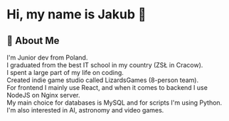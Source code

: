 
# Hi, my name is Jakub 👋

## 🚀 About Me
I'm Junior dev from Poland.  
I graduated from the best IT school in my country (ZSŁ in Cracow).  
I spent a large part of my life on coding.  
Created indie game studio called LizardsGames (8-person team).  
For frontend I mainly use React, and when it comes to backend I use NodeJS on Nginx server.  
My main choice for databases is MySQL and for scripts I'm using Python.  
I'm also interested in AI, astronomy and video games.  
